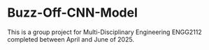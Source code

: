 # Buzz-Off-CNN-Model
This is a group project for Multi-Disciplinary Engineering ENGG2112 completed between April and June of 2025.
